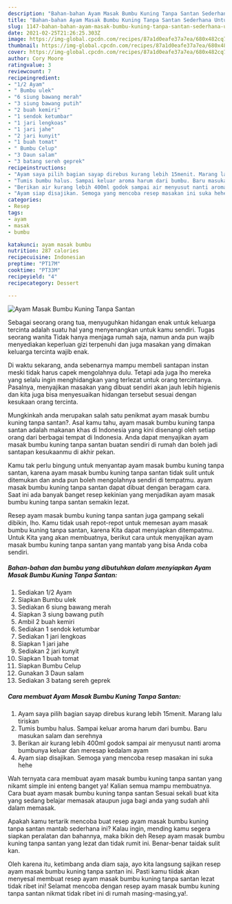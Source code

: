 ```yaml
---
description: "Bahan-bahan Ayam Masak Bumbu Kuning Tanpa Santan Sederhana Untuk Jualan"
title: "Bahan-bahan Ayam Masak Bumbu Kuning Tanpa Santan Sederhana Untuk Jualan"
slug: 1147-bahan-bahan-ayam-masak-bumbu-kuning-tanpa-santan-sederhana-untuk-jualan
date: 2021-02-25T21:26:25.303Z
image: https://img-global.cpcdn.com/recipes/87a1d0eafe37a7ea/680x482cq70/ayam-masak-bumbu-kuning-tanpa-santan-foto-resep-utama.jpg
thumbnail: https://img-global.cpcdn.com/recipes/87a1d0eafe37a7ea/680x482cq70/ayam-masak-bumbu-kuning-tanpa-santan-foto-resep-utama.jpg
cover: https://img-global.cpcdn.com/recipes/87a1d0eafe37a7ea/680x482cq70/ayam-masak-bumbu-kuning-tanpa-santan-foto-resep-utama.jpg
author: Cory Moore
ratingvalue: 3
reviewcount: 7
recipeingredient:
- "1/2 Ayam"
- " Bumbu ulek"
- "6 siung bawang merah"
- "3 siung bawang putih"
- "2 buah kemiri"
- "1 sendok ketumbar"
- "1 jari lengkoas"
- "1 jari jahe"
- "2 jari kunyit"
- "1 buah tomat"
- " Bumbu Celup"
- "3 Daun salam"
- "3 batang sereh geprek"
recipeinstructions:
- "Ayam saya pilih bagian sayap direbus kurang lebih 15menit. Marang lalu tiriskan"
- "Tumis bumbu halus. Sampai keluar aroma harum dari bumbu. Baru masukan salam dan serehnya"
- "Berikan air kurang lebih 400ml godok sampai air menyusut nanti aroma bumbunya keluar dan meresap kedalam ayam"
- "Ayam siap disajikan. Semoga yang mencoba resep masakan ini suka hehe"
categories:
- Resep
tags:
- ayam
- masak
- bumbu

katakunci: ayam masak bumbu 
nutrition: 287 calories
recipecuisine: Indonesian
preptime: "PT17M"
cooktime: "PT33M"
recipeyield: "4"
recipecategory: Dessert

---
```



![Ayam Masak Bumbu Kuning Tanpa Santan](https://img-global.cpcdn.com/recipes/87a1d0eafe37a7ea/680x482cq70/ayam-masak-bumbu-kuning-tanpa-santan-foto-resep-utama.jpg)

Sebagai seorang orang tua, menyuguhkan hidangan enak untuk keluarga tercinta adalah suatu hal yang menyenangkan untuk kamu sendiri. Tugas seorang  wanita Tidak hanya menjaga rumah saja, namun anda pun wajib menyediakan keperluan gizi terpenuhi dan juga masakan yang dimakan keluarga tercinta wajib enak.

Di waktu  sekarang, anda sebenarnya mampu membeli santapan instan meski tidak harus capek mengolahnya dulu. Tetapi ada juga lho mereka yang selalu ingin menghidangkan yang terlezat untuk orang tercintanya. Pasalnya, menyajikan masakan yang dibuat sendiri akan jauh lebih higienis dan kita juga bisa menyesuaikan hidangan tersebut sesuai dengan kesukaan orang tercinta. 



Mungkinkah anda merupakan salah satu penikmat ayam masak bumbu kuning tanpa santan?. Asal kamu tahu, ayam masak bumbu kuning tanpa santan adalah makanan khas di Indonesia yang kini disenangi oleh setiap orang dari berbagai tempat di Indonesia. Anda dapat menyajikan ayam masak bumbu kuning tanpa santan buatan sendiri di rumah dan boleh jadi santapan kesukaanmu di akhir pekan.

Kamu tak perlu bingung untuk menyantap ayam masak bumbu kuning tanpa santan, karena ayam masak bumbu kuning tanpa santan tidak sulit untuk ditemukan dan anda pun boleh mengolahnya sendiri di tempatmu. ayam masak bumbu kuning tanpa santan dapat dibuat dengan beragam cara. Saat ini ada banyak banget resep kekinian yang menjadikan ayam masak bumbu kuning tanpa santan semakin lezat.

Resep ayam masak bumbu kuning tanpa santan juga gampang sekali dibikin, lho. Kamu tidak usah repot-repot untuk memesan ayam masak bumbu kuning tanpa santan, karena Kita dapat menyiapkan ditempatmu. Untuk Kita yang akan membuatnya, berikut cara untuk menyajikan ayam masak bumbu kuning tanpa santan yang mantab yang bisa Anda coba sendiri.

<!--inarticleads1-->

##### Bahan-bahan dan bumbu yang dibutuhkan dalam menyiapkan Ayam Masak Bumbu Kuning Tanpa Santan:

1. Sediakan 1/2 Ayam
1. Siapkan  Bumbu ulek
1. Sediakan 6 siung bawang merah
1. Siapkan 3 siung bawang putih
1. Ambil 2 buah kemiri
1. Sediakan 1 sendok ketumbar
1. Sediakan 1 jari lengkoas
1. Siapkan 1 jari jahe
1. Sediakan 2 jari kunyit
1. Siapkan 1 buah tomat
1. Siapkan  Bumbu Celup
1. Gunakan 3 Daun salam
1. Sediakan 3 batang sereh geprek




<!--inarticleads2-->

##### Cara membuat Ayam Masak Bumbu Kuning Tanpa Santan:

1. Ayam saya pilih bagian sayap direbus kurang lebih 15menit. Marang lalu tiriskan
1. Tumis bumbu halus. Sampai keluar aroma harum dari bumbu. Baru masukan salam dan serehnya
1. Berikan air kurang lebih 400ml godok sampai air menyusut nanti aroma bumbunya keluar dan meresap kedalam ayam
1. Ayam siap disajikan. Semoga yang mencoba resep masakan ini suka hehe




Wah ternyata cara membuat ayam masak bumbu kuning tanpa santan yang nikamt simple ini enteng banget ya! Kalian semua mampu membuatnya. Cara buat ayam masak bumbu kuning tanpa santan Sesuai sekali buat kita yang sedang belajar memasak ataupun juga bagi anda yang sudah ahli dalam memasak.

Apakah kamu tertarik mencoba buat resep ayam masak bumbu kuning tanpa santan mantab sederhana ini? Kalau ingin, mending kamu segera siapkan peralatan dan bahannya, maka bikin deh Resep ayam masak bumbu kuning tanpa santan yang lezat dan tidak rumit ini. Benar-benar taidak sulit kan. 

Oleh karena itu, ketimbang anda diam saja, ayo kita langsung sajikan resep ayam masak bumbu kuning tanpa santan ini. Pasti kamu tiidak akan menyesal membuat resep ayam masak bumbu kuning tanpa santan lezat tidak ribet ini! Selamat mencoba dengan resep ayam masak bumbu kuning tanpa santan nikmat tidak ribet ini di rumah masing-masing,ya!.

